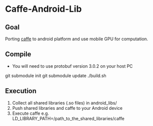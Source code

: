 Caffe-Android-Lib
===============
## Goal

Porting [caffe](https://github.com/BVLC/caffe) to android platform and use mobile GPU for computation.


## Compile

- You will need to use protobuf version 3.0.2 on your host PC

git submodule init
git submodule update
./build.sh

## Execution

1. Collect all shared libraries (.so files) in android_libs/
2. Push shared libraries and caffe to your Android device
3. Execute caffe 
e.g. LD_LIBRARY_PATH=/path_to_the_shared_libraries/caffe 
